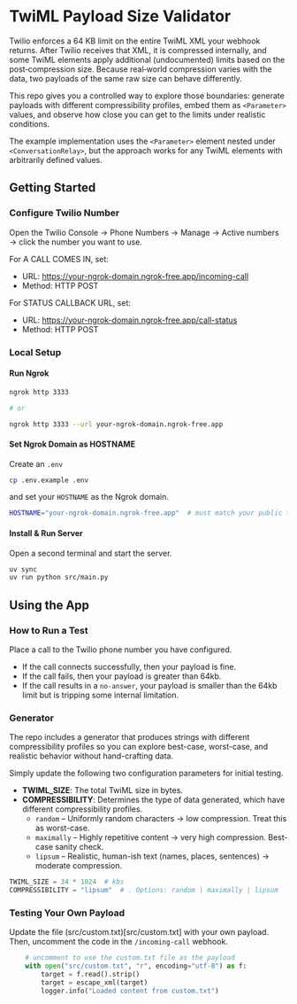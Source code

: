 # TwiML Payload Size Validator

Twilio enforces a 64 KB limit on the entire TwiML XML your webhook returns. After Twilio receives that XML, it is compressed internally, and some TwiML elements apply additional (undocumented) limits based on the post‑compression size. Because real‑world compression varies with the data, two payloads of the same raw size can behave differently.

This repo gives you a controlled way to explore those boundaries: generate payloads with different compressibility profiles, embed them as `<Parameter>` values, and observe how close you can get to the limits under realistic conditions.

The example implementation uses the `<Parameter>` element nested under `<ConversationRelay>`, but the approach works for any TwiML elements with arbitrarily defined values.

## Getting Started

### Configure Twilio Number

Open the Twilio Console → Phone Numbers → Manage → Active numbers → click the number you want to use.

For A CALL COMES IN, set:

- URL: https://your-ngrok-domain.ngrok-free.app/incoming-call
- Method: HTTP POST

For STATUS CALLBACK URL, set:

- URL: https://your-ngrok-domain.ngrok-free.app/call-status
- Method: HTTP POST

### Local Setup

#### Run Ngrok

```bash
ngrok http 3333

# or

ngrok http 3333 --url your-ngrok-domain.ngrok-free.app
```

#### Set Ngrok Domain as HOSTNAME

Create an `.env`

```bash
cp .env.example .env
```

and set your `HOSTNAME` as the Ngrok domain.

```bash
HOSTNAME="your-ngrok-domain.ngrok-free.app"  # must match your public tunnel host
```

#### Install & Run Server

Open a second terminal and start the server.

```bash
uv sync
uv run python src/main.py
```

## Using the App

### How to Run a Test

Place a call to the Twilio phone number you have configured.

- If the call connects successfully, then your payload is fine.
- If the call fails, then your payload is greater than 64kb.
- If the call results in a `no-answer`, your payload is smaller than the 64kb limit but is tripping some internal limitation.

### Generator

The repo includes a generator that produces strings with different compressibility profiles so you can explore best-case, worst-case, and realistic behavior without hand-crafting data.

Simply update the following two configuration parameters for initial testing.

- **TWIML_SIZE**: The total TwiML size in bytes.
- **COMPRESSIBILITY**: Determines the type of data generated, which have different compressibility profiles.
  - `random` – Uniformly random characters → low compression. Treat this as worst-case.
  - `maximally` – Highly repetitive content → very high compression. Best-case sanity check.
  - `lipsum` – Realistic, human-ish text (names, places, sentences) → moderate compression.

```python
TWIML_SIZE = 34 * 1024  # kbs
COMPRESSIBILITY = "lipsum"  # . Options: random | maximally | lipsum
```

### Testing Your Own Payload

Update the file (src/custom.txt)[src/custom.txt] with your own payload. Then, uncomment the code in the `/incoming-call` webhook.

```python
    # uncomment to use the custom.txt file as the payload
    with open("src/custom.txt", "r", encoding="utf-8") as f:
        target = f.read().strip()
        target = escape_xml(target)
        logger.info("Loaded content from custom.txt")
```
